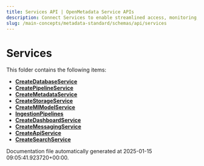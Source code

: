 ```yaml
---
title: Services API | OpenMetadata Service APIs
description: Connect Services to enable streamlined access, monitoring, or search of enterprise data using secure and scalable integrations.
slug: /main-concepts/metadata-standard/schemas/api/services
---
```


# Services

This folder contains the following items:

- [**CreateDatabaseService**](/main-concepts/metadata-standard/schemas/api/services/createdatabaseservice)
- [**CreatePipelineService**](/main-concepts/metadata-standard/schemas/api/services/createpipelineservice)
- [**CreateMetadataService**](/main-concepts/metadata-standard/schemas/api/services/createmetadataservice)
- [**CreateStorageService**](/main-concepts/metadata-standard/schemas/api/services/createstorageservice)
- [**CreateMlModelService**](/main-concepts/metadata-standard/schemas/api/services/createmlmodelservice)
- [**IngestionPipelines**](/main-concepts/metadata-standard/schemas/api/services/ingestionpipelines)
- [**CreateDashboardService**](/main-concepts/metadata-standard/schemas/api/services/createdashboardservice)
- [**CreateMessagingService**](/main-concepts/metadata-standard/schemas/api/services/createmessagingservice)
- [**CreateApiService**](/main-concepts/metadata-standard/schemas/api/services/createapiservice)
- [**CreateSearchService**](/main-concepts/metadata-standard/schemas/api/services/createsearchservice)


Documentation file automatically generated at 2025-01-15 09:05:41.923720+00:00.
